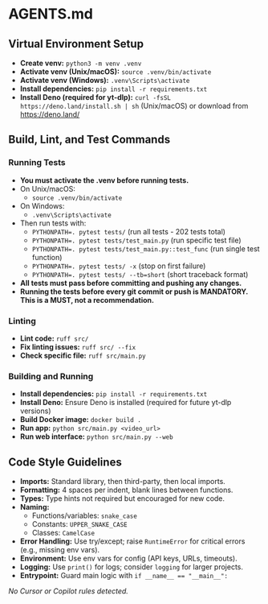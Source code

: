 # AGENTS.md

## Virtual Environment Setup
- **Create venv:** `python3 -m venv .venv`
- **Activate venv (Unix/macOS):** `source .venv/bin/activate`
- **Activate venv (Windows):** `.venv\Scripts\activate`
- **Install dependencies:** `pip install -r requirements.txt`
- **Install Deno (required for yt-dlp):** `curl -fsSL https://deno.land/install.sh | sh` (Unix/macOS) or download from https://deno.land/

## Build, Lint, and Test Commands

### Running Tests
- **You must activate the .venv before running tests.**
- On Unix/macOS:
  - `source .venv/bin/activate`
- On Windows:
  - `.venv\Scripts\activate`
- Then run tests with:
  - `PYTHONPATH=. pytest tests/` (run all tests - 202 tests total)
  - `PYTHONPATH=. pytest tests/test_main.py` (run specific test file)
  - `PYTHONPATH=. pytest tests/test_main.py::test_func` (run single test function)
  - `PYTHONPATH=. pytest tests/ -x` (stop on first failure)
  - `PYTHONPATH=. pytest tests/ --tb=short` (short traceback format)
- **All tests must pass before committing and pushing any changes.**
- **Running the tests before every git commit or push is MANDATORY. This is a MUST, not a recommendation.**

### Linting
- **Lint code:** `ruff src/`
- **Fix linting issues:** `ruff src/ --fix`
- **Check specific file:** `ruff src/main.py`

### Building and Running
- **Install dependencies:** `pip install -r requirements.txt`
- **Install Deno:** Ensure Deno is installed (required for future yt-dlp versions)
- **Build Docker image:** `docker build .`
- **Run app:** `python src/main.py <video_url>`
- **Run web interface:** `python src/main.py --web`

## Code Style Guidelines
- **Imports:** Standard library, then third-party, then local imports.
- **Formatting:** 4 spaces per indent, blank lines between functions.
- **Types:** Type hints not required but encouraged for new code.
- **Naming:**
  - Functions/variables: `snake_case`
  - Constants: `UPPER_SNAKE_CASE`
  - Classes: `CamelCase`
- **Error Handling:** Use try/except; raise `RuntimeError` for critical errors (e.g., missing env vars).
- **Environment:** Use env vars for config (API keys, URLs, timeouts).
- **Logging:** Use `print()` for logs; consider `logging` for larger projects.
- **Entrypoint:** Guard main logic with `if __name__ == "__main__":`

_No Cursor or Copilot rules detected._
